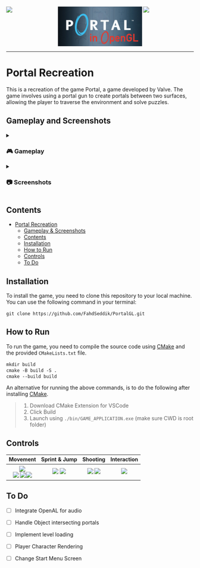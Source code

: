 <p align="center">

 <img src="Banner.png" alt="sentiments" width="45%" align="center"/>  
 <img src="https://github.com/FahdSeddik/PortalGL/assets/62207434/b7a81910-7a76-4b84-96da-68124a008818" align="left" width="27%"/>  
 <img src="https://github.com/FahdSeddik/PortalGL/assets/62207434/d347d4b4-9e34-4226-9f4f-8537d0aa9972" align="right" width="27%"/>  

</p>

<hr>

# Portal Recreation  

This is a recreation of the game Portal, a game developed by Valve. The game involves using a portal gun to create portals between two surfaces, allowing the player to traverse the environment and solve puzzles.

## Gameplay and Screenshots  
<details><summary><h3 align="left">🎮 Gameplay</summary>

https://github.com/FahdSeddik/PortalGL/assets/62207434/021f502b-ad35-4d57-9e31-c6afa539c0d3

</details>



<details><summary><h3 align="left">📷 Screenshots</summary>
<table> 
<tr><td> <img src="https://github.com/FahdSeddik/PortalGL/assets/62207434/68b244f8-52b9-4afa-a833-663029603a3f"> </td><td> <img src="https://github.com/FahdSeddik/PortalGL/assets/62207434/53819058-9e3f-4e41-90d9-da9a34a018bb"> </td></tr>
<tr><td> <img src="https://github.com/FahdSeddik/PortalGL/assets/62207434/c8148c24-28f5-4d7a-9a1d-6ee9cd71ecc4"> </td><td> <img src="https://github.com/FahdSeddik/PortalGL/assets/62207434/c8148c24-28f5-4d7a-9a1d-6ee9cd71ecc4"> </td></tr>
<tr><td> <img src="https://github.com/FahdSeddik/PortalGL/assets/62207434/4f1ca49f-65cb-4ab8-b428-4b165d1a066c"> </td><td> <img src="https://github.com/FahdSeddik/PortalGL/assets/62207434/6e584008-e14c-46fe-bea2-1f6bad7c2cf1"> </td></tr>
<tr><td> <img src="https://github.com/FahdSeddik/PortalGL/assets/62207434/e47da21e-5599-45f1-80ca-c90ec39fa1ed"> </td><td> <img src="https://github.com/FahdSeddik/PortalGL/assets/62207434/56af1a92-28e5-48cf-9322-926f2db5ed4a"> </td></tr>
</table> 
</details>  

## Contents  

- [Portal Recreation](#portal-recreation)
  - [Gameplay & Screenshots](#gameplay-and-screenshots)
  - [Contents](#contents)
  - [Installation](#installation)
  - [How to Run](#how-to-run)
  - [Controls](#controls)
  - [To Do](#to-do)

## Installation  

To install the game, you need to clone this repository to your local machine. You can use the following command in your terminal:
```
git clone https://github.com/FahdSeddik/PortalGL.git
```

## How to Run  

To run the game, you need to compile the source code using [CMake](https://cmake.org/download/) and the provided `CMakeLists.txt` file.  
```
mkdir build
cmake -B build -S .
cmake --build build
```
An alternative for running the above commands, is to do the following after installing [CMake](https://cmake.org/download/).  
> 1. Download CMake Extension for VSCode
> 2. Click Build
> 3. Launch using `./bin/GAME_APPLICATION.exe` (make sure CWD is root folder)

## Controls  
 
  
| Movement | Sprint & Jump | Shooting | Interaction | 
| :------: | :------: | :------: | :------: |
| <img src="https://github.com/FahdSeddik/PortalGL/assets/62207434/a6769d1e-66f9-4321-9675-fde592886950" align="center" width="30%"/> <br> <img src="https://github.com/FahdSeddik/PortalGL/assets/62207434/bae0337c-2515-432c-8dbd-4499e18af57f" width="30%"/> <img src="https://github.com/FahdSeddik/PortalGL/assets/62207434/db894041-c448-4898-81a3-d62d5421bdad" width="30%"/><img src="https://github.com/FahdSeddik/PortalGL/assets/62207434/321e11bb-a6f4-4de1-9621-8223749e9bf1" width="30%"/> | <img src="https://github.com/FahdSeddik/PortalGL/assets/62207434/6085395b-2af8-4566-9678-bc992ac7a5cf" /> <img src="https://github.com/FahdSeddik/PortalGL/assets/62207434/8929d03f-8118-40f2-8fff-bd3bb742d3a5" /> |<img src="https://github.com/FahdSeddik/PortalGL/assets/62207434/af7c63f0-7063-4885-b6da-0e874f352ff2" /> <img src="https://github.com/FahdSeddik/PortalGL/assets/62207434/15ffccca-8e75-4110-8c05-cbe9bf065235" /> | <img src="https://github.com/FahdSeddik/PortalGL/assets/62207434/d7640d66-e8aa-4843-8a9f-6a5ca1c382e7"/> |



## To Do  

- [ ] Integrate OpenAL for audio
- [ ] Handle Object intersecting portals
- [ ] Implement level loading
- [ ] Player Character Rendering
- [ ] Change Start Menu Screen

